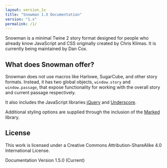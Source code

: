 ```yaml
---
layout: version_1x
title: "Snowman 1.X Documentation"
version: "1.x"
permalink: /1/
---
```


Snowman is a minimal Twine 2 story format designed for people who already know JavaScript and CSS originally created by Chris Klimas. It is currently being maintained by Dan Cox.

## What does Snowman offer?

Snowman does not use macros like Harlowe, SugarCube, and other story formats. Instead, it has two global objects, `window.story` and `window.passage`, that expose functionality for working with the overall story and current passage respectively.

It also includes the JavaScript libraries [jQuery](https://jquery.com/) and [Underscore](https://underscorejs.org/).

Additional styling options are supplied through the inclusion of the [Marked](https://github.com/markedjs/marked) library.

## License

This work is licensed under a Creative Commons Attribution-ShareAlike 4.0 International License.

Documentation Version 1.5.0 (Current)
